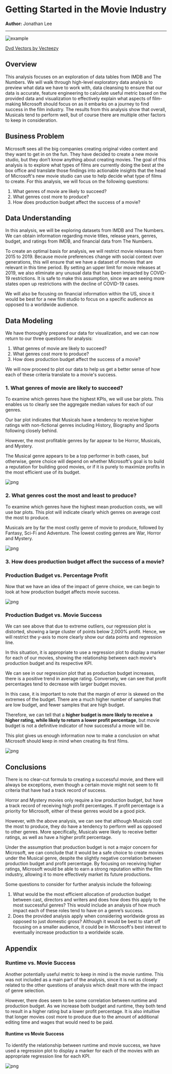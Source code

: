 # Getting Started in the Movie Industry

**Author:** Jonathan Lee
***

![example](images/vector-free-movie-icon-set.jpg)

<a href="https://www.vecteezy.com/free-vector/dvd">Dvd Vectors by Vecteezy</a>

## Overview

This analysis focuses on an exploration of data tables from IMDB and The Numbers. We will walk through high-level exploratory data analysis to preview what data we have to work with, data cleansing to ensure that our data is accurate, feature engineering to calculate useful metric based on the provided data and visualization to effectively explain what aspects of film-making Microsoft should focus on as it embarks on a journey to find success in the film industry. The results from this analysis show that overall, Musicals tend to perform well, but of course there are multiple other factors to keep in consideration.

## Business Problem

Microsoft sees all the big companies creating original video content and they want to get in on the fun. They have decided to create a new movie studio, but they don’t know anything about creating movies. The goal of this analysis is to explore what types of films are currently doing the best at the box office and translate those findings into actionable insights that the head of Microsoft's new movie studio can use to help decide what type of films to create. For this analysis, we will focus on the following questions:

1. What genres of movie are likely to succeed?
2. What genres cost more to produce?
3. How does production budget affect the success of a movie?

## Data Understanding

In this analysis, we will be exploring datasets from IMDB and The Numbers. We can obtain information regarding movie titles, release years, genres, budget, and ratings from IMDB, and financial data from The Numbers.

To create an optimal basis for analysis, we will restrict movie releases from 2015 to 2019. Because movie preferences change with social context over generations, this will ensure that we have a dataset of movies that are relevant in this time period. By setting an upper limit for movie releases at 2019, we also eliminate any unusual data that has been impacted by COVID-19 restrictions. It is safe to make this assumption, since we are seeing more states open up restrictions with the decline of COVID-19 cases.

We will also be focusing on financial information within the US, since it would be best for a new film studio to focus on a specific audience as opposed to a worldwide audience.


## Data Modeling

We have thoroughly prepared our data for visualization, and we can now return to our three questions for analysis:

1. What genres of movie are likely to succeed?
2. What genres cost more to produce?
3. How does production budget affect the success of a movie?

We will now proceed to plot our data to help us get a better sense of how each of these criteria translate to a movie's success.

### 1. What genres of movie are likely to succeed?

To examine which genres have the highest KPIs, we will use bar plots. This enables us to clearly see the aggregate median values for each of our genres.

Our bar plot indicates that Musicals have a tendency to receive higher ratings with non-fictional genres including History, Biography and Sports following closely behind. 

However, the most profitable genres by far appear to be Horror, Musicals, and Mystery.

The Musical genre appears to be a top performer in both cases, but otherwise, genre choice will depend on whether Microsoft's goal is to build a reputation for building good movies, or if it is purely to maximize profits in the most efficient use of its budget.

![png](output_53_0.png)
   
    

### 2. What genres cost the most and least to produce?

To examine which genres have the highest mean production costs, we will use bar plots. This plot will indicate clearly which genres on average cost the most to produce.

Musicals are by far the most costly genre of movie to produce, followed by Fantasy, Sci-Fi and Adventure. The lowest costing genres are War, Horror and Mystery.

![png](output_55_0.png)
    
### 3. How does production budget affect the success of a movie?

### Production Budget vs. Percentage Profit

Now that we have an idea of the impact of genre choice, we can begin to look at how production budget affects movie success. 


    
![png](output_57_0.png)
    


### Production Budget vs. Movie Success

We can see above that due to extreme outliers, our regression plot is distorted, showing a large cluster of points below 2,000% profit. Hence, we will restrict the y-axis to more clearly show our data points and regression line. 

In this situation, it is appropriate to use a regression plot to display a marker for each of our movies, showing the relationship between each movie's production budget and its respective KPI.


We can see in our regression plot that as production budget increases, there is a positive trend in average rating. Conversely, we can see that profit percentages tend to decrease with larger budget movies.

In this case, it is important to note that the margin of error is skewed on the extremes of the budget. There are a much higher number of samples that are low budget, and fewer samples that are high budget. 

Therefore, we can tell that a **higher budget is more likely to receive a higher rating, while likely to return a lower profit percentage**, but movie budget is not a definitive indicator of how successful a movie will be.

This plot gives us enough information now to make a conclusion on what Microsoft should keep in mind when creating its first films.


    
![png](output_60_0.png)
    

## Conclusions

There is no clear-cut formula to creating a successful movie, and there will always be exceptions, even though a certain movie might not seem to fit criteria that have had a track record of success.

Horror and Mystery movies only require a low production budget, but have a track record of receiving high profit percentages. If profit percentage is a priority for Microsoft, either of these genres would be a good pick.

However, with the above analysis, we can see that although Musicals cost the most to produce, they do have a tendency to perform well as opposed to other genres. More specifically, Musicals were likely to receive better ratings, as well as have a higher profit percentage.

Under the assumption that production budget is not a major concern for Microsoft, we can conclude that it would be a safe choice to create movies under the Musical genre, despite the slightly negative correlation between production budget and profit percentage. By focusing on receiving higher ratings, Microsoft would be able to earn a strong reputation within the film industry, allowing it to more effectively market its future productions.

Some questions to consider for further analysis include the following:

1. What would be the most efficient allocation of production budget between cast, directors and writers and does how does this apply to the most successful genres? This would include an analysis of how much impact each of these roles tend to have on a genre’s success.
2. Does the provided analysis apply when considering worldwide gross as opposed to just domestic gross? Although it would be best to start off focusing on a smaller audience, it could be in Microsoft's best interest to eventually increase production to a worldwide scale.

## Appendix

### Runtime vs. Movie Success

Another potentially useful metric to keep in mind is the movie runtime. This was not included as a main part of the analysis, since it is not as closely related to the other questions of analysis which dealt more with the impact of genre selection. 

However, there does seem to be some correlation between runtime and production budget. As we increase both budget and runtime, they both tend to result in a higher rating but a lower profit percentage. It is also intuitive that longer movies cost more to produce due to the amount of additional editing time and wages that would need to be paid.

#### Runtime vs Movie Success

To identify the relationship between runtime and movie success, we have used a regression plot to display a marker for each of the movies with an appropriate regression line for each KPI.



    
![png](output_72_0.png)
    


